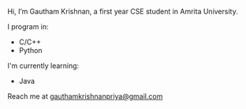 Hi, I’m Gautham Krishnan, a first year CSE student in Amrita University. 

I program in:
 - C/C++
 - Python

I'm currently learning:
 - Java

Reach me at gauthamkrishnanpriya@gmail.com

<!---
Gk119/Gk119 is a ✨ special ✨ repository because its `README.md` (this file) appears on your GitHub profile.
You can click the Preview link to take a look at your changes.
--->
